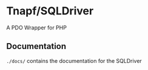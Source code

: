 # Tnapf/SQLDriver
A PDO Wrapper for PHP

## Documentation
`./docs/` contains the documentation for the SQLDriver

